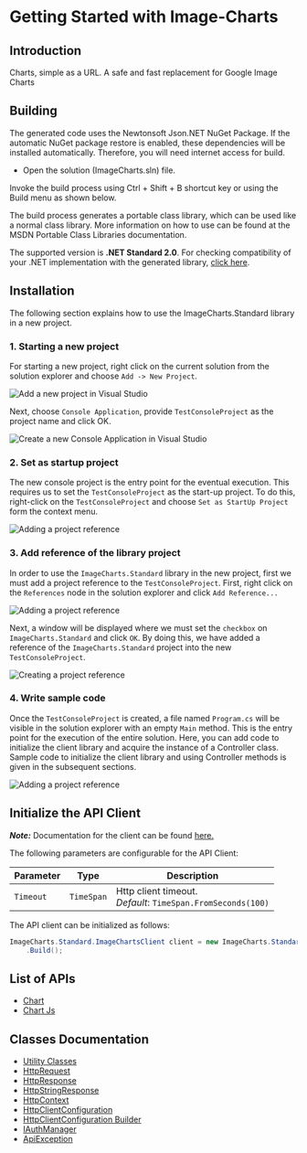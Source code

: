 
# Getting Started with Image-Charts

## Introduction

Charts, simple as a URL. A safe and fast replacement for Google Image Charts

## Building

The generated code uses the Newtonsoft Json.NET NuGet Package. If the automatic NuGet package restore is enabled, these dependencies will be installed automatically. Therefore, you will need internet access for build.

* Open the solution (ImageCharts.sln) file.

Invoke the build process using Ctrl + Shift + B shortcut key or using the Build menu as shown below.

The build process generates a portable class library, which can be used like a normal class library. More information on how to use can be found at the MSDN Portable Class Libraries documentation.

The supported version is **.NET Standard 2.0**. For checking compatibility of your .NET implementation with the generated library, [click here](https://dotnet.microsoft.com/en-us/platform/dotnet-standard#versions).

## Installation

The following section explains how to use the ImageCharts.Standard library in a new project.

### 1. Starting a new project

For starting a new project, right click on the current solution from the solution explorer and choose `Add -> New Project`.

![Add a new project in Visual Studio](https://apidocs.io/illustration/cs?workspaceFolder=Image-Charts-CSharp&workspaceName=ImageCharts&projectName=ImageCharts.Standard&rootNamespace=ImageCharts.Standard&step=addProject)

Next, choose `Console Application`, provide `TestConsoleProject` as the project name and click OK.

![Create a new Console Application in Visual Studio](https://apidocs.io/illustration/cs?workspaceFolder=Image-Charts-CSharp&workspaceName=ImageCharts&projectName=ImageCharts.Standard&rootNamespace=ImageCharts.Standard&step=createProject)

### 2. Set as startup project

The new console project is the entry point for the eventual execution. This requires us to set the `TestConsoleProject` as the start-up project. To do this, right-click on the `TestConsoleProject` and choose `Set as StartUp Project` form the context menu.

![Adding a project reference](https://apidocs.io/illustration/cs?workspaceFolder=Image-Charts-CSharp&workspaceName=ImageCharts&projectName=ImageCharts.Standard&rootNamespace=ImageCharts.Standard&step=setStartup)

### 3. Add reference of the library project

In order to use the `ImageCharts.Standard` library in the new project, first we must add a project reference to the `TestConsoleProject`. First, right click on the `References` node in the solution explorer and click `Add Reference...`

![Adding a project reference](https://apidocs.io/illustration/cs?workspaceFolder=Image-Charts-CSharp&workspaceName=ImageCharts&projectName=ImageCharts.Standard&rootNamespace=ImageCharts.Standard&step=addReference)

Next, a window will be displayed where we must set the `checkbox` on `ImageCharts.Standard` and click `OK`. By doing this, we have added a reference of the `ImageCharts.Standard` project into the new `TestConsoleProject`.

![Creating a project reference](https://apidocs.io/illustration/cs?workspaceFolder=Image-Charts-CSharp&workspaceName=ImageCharts&projectName=ImageCharts.Standard&rootNamespace=ImageCharts.Standard&step=createReference)

### 4. Write sample code

Once the `TestConsoleProject` is created, a file named `Program.cs` will be visible in the solution explorer with an empty `Main` method. This is the entry point for the execution of the entire solution. Here, you can add code to initialize the client library and acquire the instance of a Controller class. Sample code to initialize the client library and using Controller methods is given in the subsequent sections.

![Adding a project reference](https://apidocs.io/illustration/cs?workspaceFolder=Image-Charts-CSharp&workspaceName=ImageCharts&projectName=ImageCharts.Standard&rootNamespace=ImageCharts.Standard&step=addCode)

## Initialize the API Client

**_Note:_** Documentation for the client can be found [here.](doc/client.md)

The following parameters are configurable for the API Client:

| Parameter | Type | Description |
|  --- | --- | --- |
| `Timeout` | `TimeSpan` | Http client timeout.<br>*Default*: `TimeSpan.FromSeconds(100)` |

The API client can be initialized as follows:

```csharp
ImageCharts.Standard.ImageChartsClient client = new ImageCharts.Standard.ImageChartsClient.Builder()
    .Build();
```

## List of APIs

* [Chart](doc/controllers/chart.md)
* [Chart Js](doc/controllers/chart-js.md)

## Classes Documentation

* [Utility Classes](doc/utility-classes.md)
* [HttpRequest](doc/http-request.md)
* [HttpResponse](doc/http-response.md)
* [HttpStringResponse](doc/http-string-response.md)
* [HttpContext](doc/http-context.md)
* [HttpClientConfiguration](doc/http-client-configuration.md)
* [HttpClientConfiguration Builder](doc/http-client-configuration-builder.md)
* [IAuthManager](doc/i-auth-manager.md)
* [ApiException](doc/api-exception.md)

